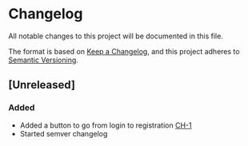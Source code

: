 # Changelog

All notable changes to this project will be documented in this file.

The format is based on [Keep a Changelog](https://keepachangelog.com/en/1.0.0/),
and this project adheres to [Semantic Versioning](https://semver.org/spec/v2.0.0.html).

## [Unreleased]

### Added

- Added a button to go from login to registration [CH-1](https://webdot.youtrack.cloud/agiles/171-13/current?issue=CH-1)
- Started semver changelog
